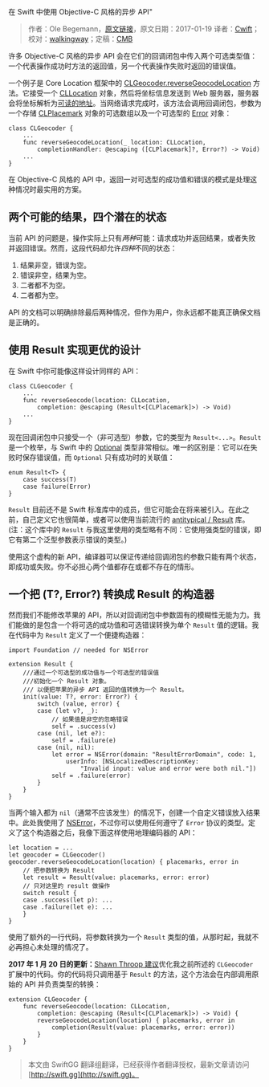 在 Swift 中使用 Objective-C 风格的异步 API"

> 作者：Ole Begemann，[原文链接](https://oleb.net/blog/2017/01/result-init-helper/)，原文日期：2017-01-19
> 译者：[Cwift](http://weibo.com/277195544)；校对：[walkingway](http://chengway.in/)；定稿：[CMB](https://github.com/chenmingbiao)
  









许多 Objective-C 风格的异步 API 会在它们的回调闭包中传入两个可选类型值：一个代表操作成功时方法的返回值，另一个代表操作失败时返回的错误值。



一个例子是 Core Location 框架中的 [CLGeocoder.reverseGeocodeLocation](https://developer.apple.com/reference/corelocation/clgeocoder/1423621-reversegeocodelocation) 方法。它接受一个 [CLLocation]() 对象，然后将坐标信息发送到 Web 服务器，服务器会将坐标解析为[可读的地址](https://en.wikipedia.org/wiki/Reverse_geocoding)。当网络请求完成时，该方法会调用回调闭包，参数为一个存储 [CLPlacemark](https://developer.apple.com/reference/corelocation/clplacemark) 对象的可选数组以及一个可选型的 [Error](https://developer.apple.com/reference/corelocation/clerror.code) 对象：

    
    class CLGeocoder {
        ...
        func reverseGeocodeLocation(_ location: CLLocation,
            completionHandler: @escaping ([CLPlacemark]?, Error?) -> Void)
        ...
    }

在 Objective-C 风格的 API 中，返回一对可选型的成功值和错误的模式是处理这种情况时最实用的方案。

## 两个可能的结果，四个潜在的状态

当前 API 的问题是，操作实际上只有*两种*可能：请求成功并返回结果，或者失败并返回错误。然而，这段代码却允许*四种*不同的状态：

1. 结果非空，错误为空。
2. 错误非空，结果为空。
3. 二者都不为空。
4. 二者都为空。

API 的文档可以明确排除最后两种情况，但作为用户，你永远都不能真正确保文档是正确的。

## 使用 Result 实现更优的设计

在 Swift 中你可能像这样设计同样的 API：

    
    class CLGeocoder {
        ...
        func reverseGeocode(location: CLLocation,
            completion: @escaping (Result<[CLPlacemark]>) -> Void)
        ...
    }

现在回调闭包中只接受一个（非可选型）参数，它的类型为 `Result<...>`。`Result` 是一个枚举，与 Swift 中的 [Optional](https://developer.apple.com/reference/swift/optional) 类型非常相似。唯一的区别是：它可以在失败时保存错误值，而 `Optional` 只有成功时的关联值：

    
    enum Result<T> {
        case success(T)
        case failure(Error)
    }

`Result` 目前还不是 Swift 标准库中的成员，但它可能会在将来被引入。在此之前，自己定义它也很简单，或者可以使用当前流行的 [antitypical / Result](https://github.com/antitypical/Result) 库。(注：这个库中的 `Result` 与我这里使用的类型略有不同：它使用强类型的错误，即它有第二个泛型参数表示错误的类型。)

使用这个虚构的新 API，编译器可以保证传递给回调闭包的参数只能有两个状态，即成功或失败。你不必担心两个值都存在或都不存在的情形。

## 一个把 (T?, Error?) 转换成 Result<T> 的构造器

然而我们不能修改苹果的 API，所以对回调闭包中参数固有的模糊性无能为力。我们能做的是包含一个将可选的成功值和可选错误转换为单个 `Result` 值的逻辑。我在代码中为 `Result` 定义了一个便捷构造器：

    
    import Foundation // needed for NSError
    
    extension Result {
        ///通过一个可选型的成功值与一个可选型的错误值
        ///初始化一个 Result 对象。 
        /// 以便把苹果的异步 API 返回的值转换为一个 Result。
        init(value: T?, error: Error?) {
            switch (value, error) {
            case (let v?, _):
                // 如果值是非空的忽略错误
                self = .success(v)
            case (nil, let e?):
                self = .failure(e)
            case (nil, nil):
                let error = NSError(domain: "ResultErrorDomain", code: 1,
                    userInfo: [NSLocalizedDescriptionKey:
                        "Invalid input: value and error were both nil."])
                self = .failure(error)
            }
        }
    }

当两个输入都为 `nil`（通常不应该发生）的情况下，创建一个自定义错误放入结果中。此处我使用了 [NSError]()，不过你可以使用任何遵守了 `Error` 协议的类型。定义了这个构造器之后，我像下面这样使用地理编码器的 API：

    
    let location = ...
    let geocoder = CLGeocoder()
    geocoder.reverseGeocodeLocation(location) { placemarks, error in
        // 把参数转换为 Result
        let result = Result(value: placemarks, error: error)
        // 只对这里的 result 做操作
        switch result {
        case .success(let p): ...
        case .failure(let e): ...
        }
    }

使用了额外的一行代码，将参数转换为一个 `Result` 类型的值，从那时起，我就不必再担心未处理的情况了。

**2017 年 1 月 20 日的更新：**[Shawn Throop 建议](https://twitter.com/shawnthroop/status/822414872285679616)优化我之前所述的 `CLGeocoder` 扩展中的代码。你的代码将只调用基于 `Result` 的方法，这个方法会在内部调用原始的 API 并负责类型的转换：

    
    extension CLGeocoder {
        func reverseGeocode(location: CLLocation,
            completion: @escaping (Result<[CLPlacemark]>) -> Void) {
            reverseGeocodeLocation(location) { placemarks, error in
                completion(Result(value: placemarks, error: error))
            }
        }
    }
> 本文由 SwiftGG 翻译组翻译，已经获得作者翻译授权，最新文章请访问 [http://swift.gg](http://swift.gg)。